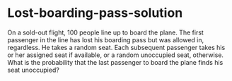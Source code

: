# Lost-boarding-pass-solution

  On a sold-out flight, 100 people line up to board the plane. The first passenger in the line has lost his boarding pass but was allowed in, regardless. He takes a random seat. Each subsequent passenger takes his or her assigned seat if available, or a random unoccupied seat, otherwise. What is the probability that the last passenger to board the plane finds his seat unoccupied?
